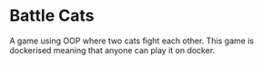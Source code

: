 # Battle Cats
A game using OOP where two cats fight each other.
This game is dockerised meaning that anyone can play it on docker.
